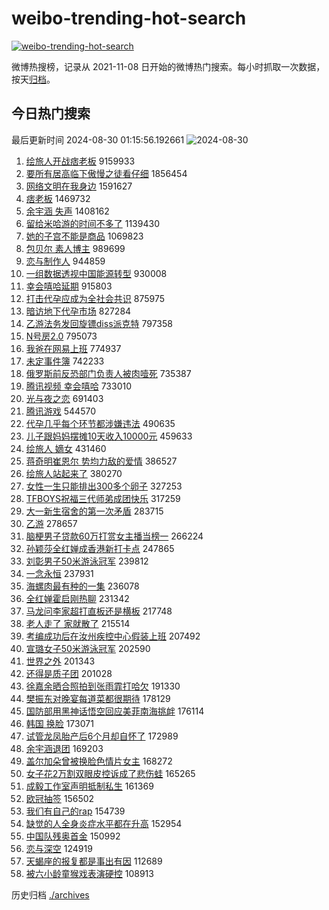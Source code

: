 # weibo-trending-hot-search

[![weibo-trending-hot-search](https://github.com/ameizi/weibo-trending-hot-search/actions/workflows/ci.yml/badge.svg)](https://github.com/ameizi/weibo-trending-hot-search/actions/workflows/ci.yml)

微博热搜榜，记录从 2021-11-08 日开始的微博热门搜索。每小时抓取一次数据，按天[归档](./archives)。

## 今日热门搜索

<!-- BEGIN --> 
最后更新时间 2024-08-30 01:15:56.192661 
![2024-08-30](https://imgs-storage.s3.us-east-005.backblazeb2.com/20240830/2024-08-30.png?versionId=4_z8fbbed132d73df8689c40f13_f1029a464b754d1d3_d20240829_m171555_c005_v0501021_t0016_u01724951755993) 
1. [绘旅人开战痞老板](https://s.weibo.com/weibo?q=%E7%BB%98%E6%97%85%E4%BA%BA%E5%BC%80%E6%88%98%E7%97%9E%E8%80%81%E6%9D%BF&t=31&band_rank=1&Refer=top) 9159933
1. [要所有居高临下傲慢之徒看仔细](https://s.weibo.com/weibo?q=%E8%A6%81%E6%89%80%E6%9C%89%E5%B1%85%E9%AB%98%E4%B8%B4%E4%B8%8B%E5%82%B2%E6%85%A2%E4%B9%8B%E5%BE%92%E7%9C%8B%E4%BB%94%E7%BB%86&t=31&band_rank=2&Refer=top) 1856454
1. [网络文明在我身边](https://s.weibo.com/weibo?q=%23%E7%BD%91%E7%BB%9C%E6%96%87%E6%98%8E%E5%9C%A8%E6%88%91%E8%BA%AB%E8%BE%B9%23&t=31&band_rank=3&Refer=top) 1591627
1. [痞老板](https://s.weibo.com/weibo?q=%E7%97%9E%E8%80%81%E6%9D%BF&t=31&band_rank=4&Refer=top) 1469732
1. [余宇涵 失声](https://s.weibo.com/weibo?q=%E4%BD%99%E5%AE%87%E6%B6%B5%20%E5%A4%B1%E5%A3%B0&t=31&band_rank=5&Refer=top) 1408162
1. [留给米哈游的时间不多了](https://s.weibo.com/weibo?q=%E7%95%99%E7%BB%99%E7%B1%B3%E5%93%88%E6%B8%B8%E7%9A%84%E6%97%B6%E9%97%B4%E4%B8%8D%E5%A4%9A%E4%BA%86&t=31&band_rank=11&Refer=top) 1139430
1. [她的子宫不能是商品](https://s.weibo.com/weibo?q=%23%E5%A5%B9%E7%9A%84%E5%AD%90%E5%AE%AB%E4%B8%8D%E8%83%BD%E6%98%AF%E5%95%86%E5%93%81%23&t=31&band_rank=6&Refer=top) 1069823
1. [包贝尔 素人博主](https://s.weibo.com/weibo?q=%E5%8C%85%E8%B4%9D%E5%B0%94%20%E7%B4%A0%E4%BA%BA%E5%8D%9A%E4%B8%BB&t=31&band_rank=7&Refer=top) 989699
1. [恋与制作人](https://s.weibo.com/weibo?q=%E6%81%8B%E4%B8%8E%E5%88%B6%E4%BD%9C%E4%BA%BA&t=31&band_rank=8&Refer=top) 944859
1. [一组数据透视中国能源转型](https://s.weibo.com/weibo?q=%23%E4%B8%80%E7%BB%84%E6%95%B0%E6%8D%AE%E9%80%8F%E8%A7%86%E4%B8%AD%E5%9B%BD%E8%83%BD%E6%BA%90%E8%BD%AC%E5%9E%8B%23&t=31&band_rank=3&Refer=top) 930008
1. [幸会嘻哈延期](https://s.weibo.com/weibo?q=%23%E5%B9%B8%E4%BC%9A%E5%98%BB%E5%93%88%E5%BB%B6%E6%9C%9F%23&t=31&band_rank=9&Refer=top) 915803
1. [打击代孕应成为全社会共识](https://s.weibo.com/weibo?q=%23%E6%89%93%E5%87%BB%E4%BB%A3%E5%AD%95%E5%BA%94%E6%88%90%E4%B8%BA%E5%85%A8%E7%A4%BE%E4%BC%9A%E5%85%B1%E8%AF%86%23&t=31&band_rank=10&Refer=top) 875975
1. [暗访地下代孕市场](https://s.weibo.com/weibo?q=%23%E6%9A%97%E8%AE%BF%E5%9C%B0%E4%B8%8B%E4%BB%A3%E5%AD%95%E5%B8%82%E5%9C%BA%23&t=31&band_rank=12&Refer=top) 827284
1. [乙游法务发回旋镖diss派克特](https://s.weibo.com/weibo?q=%23%E4%B9%99%E6%B8%B8%E6%B3%95%E5%8A%A1%E5%8F%91%E5%9B%9E%E6%97%8B%E9%95%96diss%E6%B4%BE%E5%85%8B%E7%89%B9%23&t=31&band_rank=13&Refer=top) 797358
1. [N号房2.0](https://s.weibo.com/weibo?q=N%E5%8F%B7%E6%88%BF2.0&t=31&band_rank=34&Refer=top) 795073
1. [我爸在网易上班](https://s.weibo.com/weibo?q=%E6%88%91%E7%88%B8%E5%9C%A8%E7%BD%91%E6%98%93%E4%B8%8A%E7%8F%AD&t=31&band_rank=14&Refer=top) 774937
1. [未定事件簿](https://s.weibo.com/weibo?q=%E6%9C%AA%E5%AE%9A%E4%BA%8B%E4%BB%B6%E7%B0%BF&t=31&band_rank=15&Refer=top) 742233
1. [俄罗斯前反恐部门负责人被肉噎死](https://s.weibo.com/weibo?q=%23%E4%BF%84%E7%BD%97%E6%96%AF%E5%89%8D%E5%8F%8D%E6%81%90%E9%83%A8%E9%97%A8%E8%B4%9F%E8%B4%A3%E4%BA%BA%E8%A2%AB%E8%82%89%E5%99%8E%E6%AD%BB%23&t=31&band_rank=16&Refer=top) 735387
1. [腾讯视频 幸会嘻哈](https://s.weibo.com/weibo?q=%E8%85%BE%E8%AE%AF%E8%A7%86%E9%A2%91%20%E5%B9%B8%E4%BC%9A%E5%98%BB%E5%93%88&t=31&band_rank=17&Refer=top) 733010
1. [光与夜之恋](https://s.weibo.com/weibo?q=%23%E5%85%89%E4%B8%8E%E5%A4%9C%E4%B9%8B%E6%81%8B%23&t=31&band_rank=18&Refer=top) 691403
1. [腾讯游戏](https://s.weibo.com/weibo?q=%E8%85%BE%E8%AE%AF%E6%B8%B8%E6%88%8F&t=31&band_rank=19&Refer=top) 544570
1. [代孕几乎每个环节都涉嫌违法](https://s.weibo.com/weibo?q=%23%E4%BB%A3%E5%AD%95%E5%87%A0%E4%B9%8E%E6%AF%8F%E4%B8%AA%E7%8E%AF%E8%8A%82%E9%83%BD%E6%B6%89%E5%AB%8C%E8%BF%9D%E6%B3%95%23&t=31&band_rank=10&Refer=top) 490635
1. [儿子跟妈妈摆摊10天收入10000元](https://s.weibo.com/weibo?q=%23%E5%84%BF%E5%AD%90%E8%B7%9F%E5%A6%88%E5%A6%88%E6%91%86%E6%91%8A10%E5%A4%A9%E6%94%B6%E5%85%A510000%E5%85%83%23&t=31&band_rank=20&Refer=top) 459633
1. [绘旅人 嫡女](https://s.weibo.com/weibo?q=%E7%BB%98%E6%97%85%E4%BA%BA%20%E5%AB%A1%E5%A5%B3&t=31&band_rank=21&Refer=top) 431460
1. [蒋奇明崔恩尔 势均力敌的爱情](https://s.weibo.com/weibo?q=%E8%92%8B%E5%A5%87%E6%98%8E%E5%B4%94%E6%81%A9%E5%B0%94%20%E5%8A%BF%E5%9D%87%E5%8A%9B%E6%95%8C%E7%9A%84%E7%88%B1%E6%83%85&t=31&band_rank=22&Refer=top) 386527
1. [绘旅人站起来了](https://s.weibo.com/weibo?q=%E7%BB%98%E6%97%85%E4%BA%BA%E7%AB%99%E8%B5%B7%E6%9D%A5%E4%BA%86&t=31&band_rank=23&Refer=top) 380270
1. [女性一生只能排出300多个卵子](https://s.weibo.com/weibo?q=%23%E5%A5%B3%E6%80%A7%E4%B8%80%E7%94%9F%E5%8F%AA%E8%83%BD%E6%8E%92%E5%87%BA300%E5%A4%9A%E4%B8%AA%E5%8D%B5%E5%AD%90%23&t=31&band_rank=24&Refer=top) 327253
1. [TFBOYS祝福三代师弟成团快乐](https://s.weibo.com/weibo?q=%23TFBOYS%E7%A5%9D%E7%A6%8F%E4%B8%89%E4%BB%A3%E5%B8%88%E5%BC%9F%E6%88%90%E5%9B%A2%E5%BF%AB%E4%B9%90%23&t=31&band_rank=25&Refer=top) 317259
1. [大一新生宿舍的第一次矛盾](https://s.weibo.com/weibo?q=%23%E5%A4%A7%E4%B8%80%E6%96%B0%E7%94%9F%E5%AE%BF%E8%88%8D%E7%9A%84%E7%AC%AC%E4%B8%80%E6%AC%A1%E7%9F%9B%E7%9B%BE%23&t=31&band_rank=26&Refer=top) 283715
1. [乙游](https://s.weibo.com/weibo?q=%E4%B9%99%E6%B8%B8&t=31&band_rank=27&Refer=top) 278657
1. [脑梗男子贷款60万打赏女主播当榜一](https://s.weibo.com/weibo?q=%23%E8%84%91%E6%A2%97%E7%94%B7%E5%AD%90%E8%B4%B7%E6%AC%BE60%E4%B8%87%E6%89%93%E8%B5%8F%E5%A5%B3%E4%B8%BB%E6%92%AD%E5%BD%93%E6%A6%9C%E4%B8%80%23&t=31&band_rank=28&Refer=top) 266224
1. [孙颖莎全红婵成香港新打卡点](https://s.weibo.com/weibo?q=%23%E5%AD%99%E9%A2%96%E8%8E%8E%E5%85%A8%E7%BA%A2%E5%A9%B5%E6%88%90%E9%A6%99%E6%B8%AF%E6%96%B0%E6%89%93%E5%8D%A1%E7%82%B9%23&t=31&band_rank=29&Refer=top) 247865
1. [刘彰男子50米游泳冠军](https://s.weibo.com/weibo?q=%23%E5%88%98%E5%BD%B0%E7%94%B7%E5%AD%9050%E7%B1%B3%E6%B8%B8%E6%B3%B3%E5%86%A0%E5%86%9B%23&t=31&band_rank=30&Refer=top) 239812
1. [一念永恒](https://s.weibo.com/weibo?q=%E4%B8%80%E5%BF%B5%E6%B0%B8%E6%81%92&t=31&band_rank=31&Refer=top) 237931
1. [海螺肉最有种的一集](https://s.weibo.com/weibo?q=%E6%B5%B7%E8%9E%BA%E8%82%89%E6%9C%80%E6%9C%89%E7%A7%8D%E7%9A%84%E4%B8%80%E9%9B%86&t=31&band_rank=32&Refer=top) 236078
1. [全红婵霍启刚热聊](https://s.weibo.com/weibo?q=%23%E5%85%A8%E7%BA%A2%E5%A9%B5%E9%9C%8D%E5%90%AF%E5%88%9A%E7%83%AD%E8%81%8A%23&t=31&band_rank=33&Refer=top) 231342
1. [马龙问李家超打直板还是横板](https://s.weibo.com/weibo?q=%E9%A9%AC%E9%BE%99%E9%97%AE%E6%9D%8E%E5%AE%B6%E8%B6%85%E6%89%93%E7%9B%B4%E6%9D%BF%E8%BF%98%E6%98%AF%E6%A8%AA%E6%9D%BF&t=31&band_rank=35&Refer=top) 217748
1. [老人走了 家就散了](https://s.weibo.com/weibo?q=%E8%80%81%E4%BA%BA%E8%B5%B0%E4%BA%86%20%E5%AE%B6%E5%B0%B1%E6%95%A3%E4%BA%86&t=31&band_rank=36&Refer=top) 215514
1. [考编成功后在汝州疾控中心假装上班](https://s.weibo.com/weibo?q=%23%E8%80%83%E7%BC%96%E6%88%90%E5%8A%9F%E5%90%8E%E5%9C%A8%E6%B1%9D%E5%B7%9E%E7%96%BE%E6%8E%A7%E4%B8%AD%E5%BF%83%E5%81%87%E8%A3%85%E4%B8%8A%E7%8F%AD%23&t=31&band_rank=37&Refer=top) 207492
1. [宣璐女子50米游泳冠军](https://s.weibo.com/weibo?q=%23%E5%AE%A3%E7%92%90%E5%A5%B3%E5%AD%9050%E7%B1%B3%E6%B8%B8%E6%B3%B3%E5%86%A0%E5%86%9B%23&t=31&band_rank=25&Refer=top) 202590
1. [世界之外](https://s.weibo.com/weibo?q=%E4%B8%96%E7%95%8C%E4%B9%8B%E5%A4%96&t=31&band_rank=38&Refer=top) 201343
1. [还得是质子团](https://s.weibo.com/weibo?q=%E8%BF%98%E5%BE%97%E6%98%AF%E8%B4%A8%E5%AD%90%E5%9B%A2&t=31&band_rank=39&Refer=top) 201028
1. [徐嘉余晒合照拍到张雨霏打哈欠](https://s.weibo.com/weibo?q=%23%E5%BE%90%E5%98%89%E4%BD%99%E6%99%92%E5%90%88%E7%85%A7%E6%8B%8D%E5%88%B0%E5%BC%A0%E9%9B%A8%E9%9C%8F%E6%89%93%E5%93%88%E6%AC%A0%23&t=31&band_rank=40&Refer=top) 191330
1. [樊振东对晚宴每道菜都很期待](https://s.weibo.com/weibo?q=%23%E6%A8%8A%E6%8C%AF%E4%B8%9C%E5%AF%B9%E6%99%9A%E5%AE%B4%E6%AF%8F%E9%81%93%E8%8F%9C%E9%83%BD%E5%BE%88%E6%9C%9F%E5%BE%85%23&t=31&band_rank=41&Refer=top) 178129
1. [国防部用黑神话悟空回应美菲南海挑衅](https://s.weibo.com/weibo?q=%23%E5%9B%BD%E9%98%B2%E9%83%A8%E7%94%A8%E9%BB%91%E7%A5%9E%E8%AF%9D%E6%82%9F%E7%A9%BA%E5%9B%9E%E5%BA%94%E7%BE%8E%E8%8F%B2%E5%8D%97%E6%B5%B7%E6%8C%91%E8%A1%85%23&t=31&band_rank=42&Refer=top) 176114
1. [韩国 换脸](https://s.weibo.com/weibo?q=%E9%9F%A9%E5%9B%BD%20%E6%8D%A2%E8%84%B8&t=31&band_rank=43&Refer=top) 173071
1. [试管龙凤胎产后6个月却自怀了](https://s.weibo.com/weibo?q=%23%E8%AF%95%E7%AE%A1%E9%BE%99%E5%87%A4%E8%83%8E%E4%BA%A7%E5%90%8E6%E4%B8%AA%E6%9C%88%E5%8D%B4%E8%87%AA%E6%80%80%E4%BA%86%23&t=31&band_rank=44&Refer=top) 172989
1. [余宇涵退团](https://s.weibo.com/weibo?q=%23%E4%BD%99%E5%AE%87%E6%B6%B5%E9%80%80%E5%9B%A2%23&t=31&band_rank=45&Refer=top) 169203
1. [盖尔加朵曾被换脸色情片女主](https://s.weibo.com/weibo?q=%23%E7%9B%96%E5%B0%94%E5%8A%A0%E6%9C%B5%E6%9B%BE%E8%A2%AB%E6%8D%A2%E8%84%B8%E8%89%B2%E6%83%85%E7%89%87%E5%A5%B3%E4%B8%BB%23&t=31&band_rank=29&Refer=top) 168272
1. [女子花2万割双眼皮控诉成了悲伤蛙](https://s.weibo.com/weibo?q=%23%E5%A5%B3%E5%AD%90%E8%8A%B12%E4%B8%87%E5%89%B2%E5%8F%8C%E7%9C%BC%E7%9A%AE%E6%8E%A7%E8%AF%89%E6%88%90%E4%BA%86%E6%82%B2%E4%BC%A4%E8%9B%99%23&t=31&band_rank=46&Refer=top) 165265
1. [成毅工作室声明抵制私生](https://s.weibo.com/weibo?q=%23%E6%88%90%E6%AF%85%E5%B7%A5%E4%BD%9C%E5%AE%A4%E5%A3%B0%E6%98%8E%E6%8A%B5%E5%88%B6%E7%A7%81%E7%94%9F%23&t=31&band_rank=47&Refer=top) 161369
1. [欧冠抽签](https://s.weibo.com/weibo?q=%23%E6%AC%A7%E5%86%A0%E6%8A%BD%E7%AD%BE%23&t=31&band_rank=31&Refer=top) 156502
1. [我们有自己的rap](https://s.weibo.com/weibo?q=%23%E6%88%91%E4%BB%AC%E6%9C%89%E8%87%AA%E5%B7%B1%E7%9A%84rap%23&t=31&band_rank=48&Refer=top) 154739
1. [缺觉的人全身炎症水平都在升高](https://s.weibo.com/weibo?q=%23%E7%BC%BA%E8%A7%89%E7%9A%84%E4%BA%BA%E5%85%A8%E8%BA%AB%E7%82%8E%E7%97%87%E6%B0%B4%E5%B9%B3%E9%83%BD%E5%9C%A8%E5%8D%87%E9%AB%98%23&t=31&band_rank=49&Refer=top) 152954
1. [中国队残奥首金](https://s.weibo.com/weibo?q=%23%E4%B8%AD%E5%9B%BD%E9%98%9F%E6%AE%8B%E5%A5%A5%E9%A6%96%E9%87%91%23&t=31&band_rank=50&Refer=top) 150992
1. [恋与深空](https://s.weibo.com/weibo?q=%E6%81%8B%E4%B8%8E%E6%B7%B1%E7%A9%BA&t=31&band_rank=40&Refer=top) 124919
1. [天蝎座的报复都是事出有因](https://s.weibo.com/weibo?q=%23%E5%A4%A9%E8%9D%8E%E5%BA%A7%E7%9A%84%E6%8A%A5%E5%A4%8D%E9%83%BD%E6%98%AF%E4%BA%8B%E5%87%BA%E6%9C%89%E5%9B%A0%23&t=31&band_rank=43&Refer=top) 112689
1. [被六小龄童猴戏表演硬控](https://s.weibo.com/weibo?q=%E8%A2%AB%E5%85%AD%E5%B0%8F%E9%BE%84%E7%AB%A5%E7%8C%B4%E6%88%8F%E8%A1%A8%E6%BC%94%E7%A1%AC%E6%8E%A7&t=31&band_rank=49&Refer=top) 108913
<!-- END -->

历史归档 [./archives](./archives)

